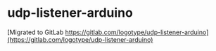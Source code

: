 # udp-listener-arduino

[Migrated to GitLab https://gitlab.com/logotype/udp-listener-arduino](https://gitlab.com/logotype/udp-listener-arduino)
